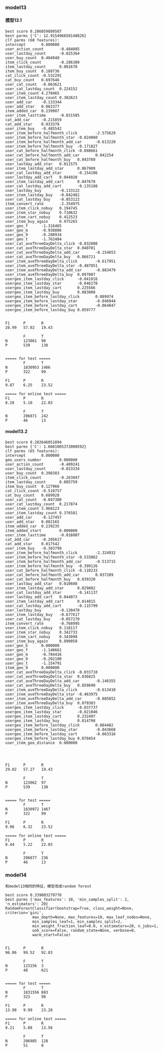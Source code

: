 ##

### model13
#### 模型13.1
	best score 0.286859889587
	best parms {'C': 12.915496650148826}
	clf parms (60 features):
	intercept       0.000000
	user_action_count       -0.484085
	user_lastday_count      -0.025364
	user_buy_count  0.404940
	item_click_count        -0.286389
	item_lastday_count      0.081670
	item_buy_count  0.188736
	cat_click_count -0.532291
	cat_buy_count   0.697646
	user_cat_count  -0.063621
	user_cat_lastday_count  0.224152
	user_item_count 4.270465
	user_item_lastday_count 0.382623
	user_add_car    -0.133344
	user_add_star   0.082377
	item_added_car  0.239907
	user_item_lasttime      -0.031585
	cat_add_car     -0.215859
	cat_add_star    0.033378
	user_item_buy   -0.485542
	user_item_before_halfmonth_click        -2.575629
	user_item_before_halfmonth_star -0.824060
	user_item_before_halfmonth_add_car      -0.613220
	user_item_before_halfmonth_buy  -0.171827
	user_cat_before_halfmonth_click -0.098661
	user_cat_before_halfmonth_add_car       0.042254
	user_cat_before_halfmonth_buy   0.043760
	user_lastday_add_star   0.011575
	user_item_lastday_add_star      0.067909
	user_cat_lastday_add_star       -0.154186
	user_lastday_add_cart   0.044920
	user_item_lastday_add_cart      0.047670
	user_cat_lastday_add_cart       -0.135188
	user_lastday_buy        -0.133122
	user_item_lastday_buy   -0.842461
	user_cat_lastday_buy    -0.053122
	item_convert_rate       -2.354975
	user_item_click_nobuy   0.194745
	user_item_star_nobuy    0.710632
	user_item_cart_nobuy    0.412523
	user_item_buy_again     0.975265
	user_geo_f      -1.316465
	user_geo_m      -0.938806
	user_geo_9      -0.280934
	user_geo_t      -1.762484
	user_cat_aveThreeDayDelta_click -0.032808
	user_cat_aveThreeDayDelta_star  0.040701
	user_cat_aveThreeDayDelta_add_car       -0.154653
	user_cat_aveThreeDayDelta_buy   0.866721
	user_item_aveThreeDayDelta_click        -0.617951
	user_item_aveThreeDayDelta_star -0.487051
	user_item_aveThreeDayDelta_add_car      -0.883479
	user_item_aveThreeDayDelta_buy  0.097007
	usergeo_item_lastday_click      -0.041016
	usergeo_item_lastday_star       -0.046278
	usergeo_item_lastday_cart       0.225566
	usergeo_item_lastday_buy        0.083008
	usergeo_item_before_lastday_click       0.089974
	usergeo_item_before_lastday_star        -0.046944
	usergeo_item_before_lastday_cart        -0.064847
	usergeo_item_before_lastday_buy 0.059777


	F1      P       R
	28.99   57.02   19.43

			F       T
	N       123061  98
	P       539     130


	===== for test =====
			F       T
	N       1830953 1486
	P       322     99

	F1      P       R
	9.87    6.25    23.52

	===== for online test =====
	F1      P       R
	8.28    5.10    22.03

			F       T
	N       206871  242
	P       46      13
	
#### model13.2
	best score 0.282646051894
	best parms {'C': 1.6681005372000592}
	clf parms (65 features):
	intercept       0.000000
	geo_users_number        0.000000
	user_action_count       -0.489241
	user_lastday_count      -0.023334
	user_buy_count  0.398383
	item_click_count        -0.263047
	item_lastday_count      0.085759
	item_buy_count  0.127966
	cat_click_count -0.518757
	cat_buy_count   0.689928
	user_cat_count  -0.047380
	user_cat_lastday_count  0.217874
	user_item_count 3.968123
	user_item_lastday_count 0.376581
	user_add_car    -0.127457
	user_add_star   0.082165
	item_added_car  0.239235
	item_added_start        0.000000
	user_item_lasttime      -0.016087
	cat_add_car     -0.205617
	cat_add_star    0.017542
	user_item_buy   -0.303799
	user_item_before_halfmonth_click        -2.324932
	user_item_before_halfmonth_star -0.533862
	user_item_before_halfmonth_add_car      -0.513715
	user_item_before_halfmonth_buy  -0.399126
	user_cat_before_halfmonth_click -0.110233
	user_cat_before_halfmonth_add_car       0.037289
	user_cat_before_halfmonth_buy   0.039320
	user_lastday_add_star   0.010608
	user_item_lastday_add_star      0.029802
	user_cat_lastday_add_star       -0.141137
	user_lastday_add_cart   0.044073
	user_item_lastday_add_cart      0.014815
	user_cat_lastday_add_cart       -0.115799
	user_lastday_buy        -0.130470
	user_item_lastday_buy   -0.677617
	user_cat_lastday_buy    -0.057270
	item_convert_rate       -0.768995
	user_item_click_nobuy   0.118117
	user_item_star_nobuy    0.342733
	user_item_cart_nobuy    0.343098
	user_item_buy_again     0.890058
	user_geo_b      0.000000
	user_geo_f      -1.140661
	user_geo_m      -0.784416
	user_geo_9      -0.202100
	user_geo_t      -1.154791
	item_geo_9      0.000000
	user_cat_aveThreeDayDelta_click -0.033710
	user_cat_aveThreeDayDelta_star  0.036825
	user_cat_aveThreeDayDelta_add_car       -0.146355
	user_cat_aveThreeDayDelta_buy   0.859690
	user_item_aveThreeDayDelta_click        -0.613410
	user_item_aveThreeDayDelta_star -0.463975
	user_item_aveThreeDayDelta_add_car      -0.885652
	user_item_aveThreeDayDelta_buy  0.079303
	usergeo_item_lastday_click      -0.037737
	usergeo_item_lastday_star       -0.021046
	usergeo_item_lastday_cart       0.232497
	usergeo_item_lastday_buy        0.014790
	usergeo_item_before_lastday_click       0.084482
	usergeo_item_before_lastday_star        -0.043668
	usergeo_item_before_lastday_cart        -0.063316
	usergeo_item_before_lastday_buy 0.070454
	user_item_geo_distance  0.000000




	F1      P       R
	29.02   57.27   19.43

			F       T
	N       123062  97
	P       539     130


	===== for test =====
			F       T
	N       1830972 1467
	P       322     99

	F1      P       R
	9.96    6.32    23.52

	===== for online test =====
	F1      P       R
	8.44    5.22    22.03

			F       T
	N       206877  236
	P       46      13

	
### model14
	和model13相同的特征，模型改成random forest
	
	best score 0.339003279778
	best parms {'max_features': 10, 'min_samples_split': 2, 'n_estimators': 20}
	RandomForestClassifier(bootstrap=True, class_weight=None, criterion='gini',
				max_depth=None, max_features=10, max_leaf_nodes=None,
				min_samples_leaf=1, min_samples_split=2,
				min_weight_fraction_leaf=0.0, n_estimators=20, n_jobs=1,
				oob_score=False, random_state=None, verbose=0,
				warm_start=False)


	F1      P       R
	96.06   99.52   92.83

			F       T
	N       123156  3
	P       48      621


	===== for test =====
			F       T
	N       1831556 883
	P       323     98

	F1      P       R
	13.98   9.99    23.28

	===== for online test =====
	F1      P       R
	8.21    5.88    13.56

			F       T
	N       206985  128
	P       51      8

